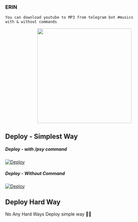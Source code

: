 ### ERIN
```
You can download youtube to MP3 from telegram bot #musics
with & without commands
```

<p align="center"><a href="https://t.me/Erinprobot"><img src="https://telegra.ph/file/8bf3d62837cb59c3f8e7f.png" width="300"></a></p>
<p align="center">

## Deploy - Simplest Way
##### Deploy - with /psy command

[![Deploy](https://www.herokucdn.com/deploy/button.svg)](https://heroku.com/deploy?template=https://github.com/shamilhabeebnelli/song-bot/tree/main)

##### Deploy - Without Command
[![Deploy](https://www.herokucdn.com/deploy/button.svg)](https://heroku.com/deploy?template=https://github.com/shamilhabeebnelli/song-bot/tree/Without-CMD)

## Deploy Hard Way
No Any Hard Ways Deploy simple way 🤗🤣
